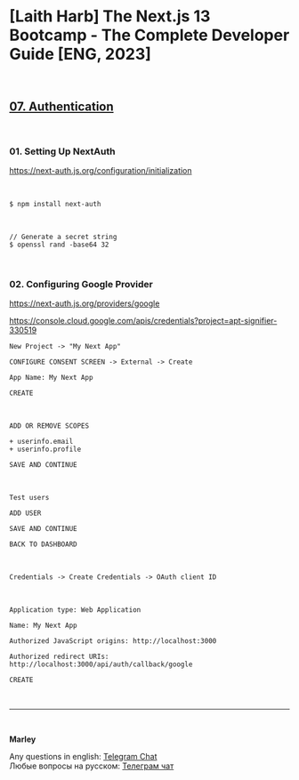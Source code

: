 # [Laith Harb] The Next.js 13 Bootcamp - The Complete Developer Guide [ENG, 2023]

<br/>

## [07. Authentication](https://github.com/webmakaka/Next.js-Projects-Build-an-Issue-Tracker/pull/7)

<br/>

### 01. Setting Up NextAuth

https://next-auth.js.org/configuration/initialization

<br/>

```
$ npm install next-auth
```

<br/>

```
// Generate a secret string
$ openssl rand -base64 32
```

<br/>

### 02. Configuring Google Provider

https://next-auth.js.org/providers/google

https://console.cloud.google.com/apis/credentials?project=apt-signifier-330519

```
New Project -> "My Next App"

CONFIGURE CONSENT SCREEN -> External -> Create

App Name: My Next App

CREATE
```

<br/>

```
ADD OR REMOVE SCOPES

+ userinfo.email
+ userinfo.profile

SAVE AND CONTINUE
```

<br/>

```
Test users

ADD USER

SAVE AND CONTINUE

BACK TO DASHBOARD
```

<br/>

```
Credentials -> Create Credentials -> OAuth client ID
```

<br/>

```
Application type: Web Application

Name: My Next App

Authorized JavaScript origins: http://localhost:3000

Authorized redirect URIs: http://localhost:3000/api/auth/callback/google

CREATE
```

<br/>

---

<br/>

**Marley**

Any questions in english: <a href="https://jsdev.org/chat/">Telegram Chat</a>  
Любые вопросы на русском: <a href="https://jsdev.ru/chat/">Телеграм чат</a>
